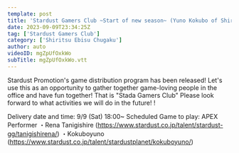 ```yaml
---
template: post
title: 'Stardust Gamers Club ~Start of new season~ (Yuno Kokubo of Shiritsu Ebisu Chugaku and Rena Tanigishi)'
date: 2023-09-09T23:34:25Z
tag: ['Stardust Gamers Club']
category: ['Shiritsu Ebisu Chugaku']
author: auto 
videoID: mgZpUfOxkWo
subTitle: mgZpUfOxkWo.vtt
---
```

Stardust Promotion's game distribution program has been released!
Let's use this as an opportunity to gather together game-loving people in the office and have fun together!
That is "Stada Gamers Club"
Please look forward to what activities we will do in the future! !

Delivery date and time: 9/9 (Sat) 18:00~ Scheduled
Game to play: APEX
Performer
・Rena Tanigishire (https://www.stardust.co.jp/talent/stardust-gg/tanigishirena/)
・Kokuboyuno (https://www.stardust.co.jp/talent/stardustplanet/kokuboyuno/)